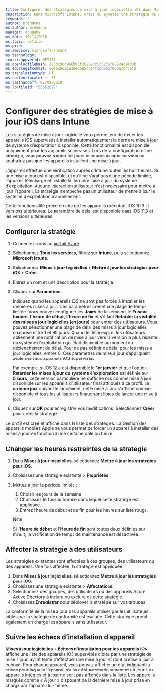 ```yaml
---
title: Configurer des stratégies de mise à jour logicielle iOS dans Microsoft Intune - Azure | Microsoft Docs
description: Dans Microsoft Intune, créez ou ajoutez une stratégie de configuration pour contrôler l’installation automatique des mises à jour logicielles sur les appareils iOS gérés ou surveillés par Intune. Vous pouvez choisir la date et l’heure auxquelles les mises à jour ne sont pas installées. Vous pouvez également affecter cette stratégie à des groupes, des utilisateurs ou des appareils, et vérifier si les installations ont réussi.
keywords: ''
author: brenduns
ms.author: brenduns
manager: dougeby
ms.date: 10/11/2018
ms.topic: article
ms.prod: ''
ms.service: microsoft-intune
ms.technology: ''
search.appverid: MET150
ms.openlocfilehash: d73dc96c966b93f26269cc53527a787824c94d3b
ms.sourcegitcommit: 00fe2b601e3becbe5d644fcbd35a706da3b43af2
ms.translationtype: HT
ms.contentlocale: fr-FR
ms.lasthandoff: 02/02/2019
ms.locfileid: "55652627"
---
```

# <a name="configure-ios-update-policies-in-intune"></a>Configurer des stratégies de mise à jour iOS dans Intune

Les stratégies de mise à jour logicielle vous permettent de forcer les appareils iOS supervisés à installer automatiquement la dernière mise à jour de système d’exploitation disponible. Cette fonctionnalité est disponible uniquement pour les appareils supervisés. Lors de la configuration d’une stratégie, vous pouvez ajouter les jours et heures auxquelles vous ne souhaitez pas que les appareils installent une mise à jour. 

L’appareil effectue une vérification auprès d’Intune toutes les huit heures. Si une mise à jour est disponible, et qu’il ne s’agit pas d’une période limitée, l’appareil télécharge et installe la dernière mise à jour du système d’exploitation. Aucune interaction utilisateur n’est nécessaire pour mettre à jour l’appareil. La stratégie n’empêche pas un utilisateur de mettre à jour le système d’exploitation manuellement.

Cette fonctionnalité prend en charge les appareils exécutant iOS 10.3 et versions ultérieures. Le paramètre de délai est disponible dans iOS 11.3 et les versions ultérieures.

## <a name="configure-the-policy"></a>Configurer la stratégie
1. Connectez-vous au [portail Azure](https://portal.azure.com).
2. Sélectionnez **Tous les services**, filtrez sur **Intune**, puis sélectionnez **Microsoft Intune**.
3. Sélectionnez **Mises à jour logicielles** > **Mettre à jour les stratégies pour iOS** > **Créer**.
4. Entrez un nom et une description pour la stratégie.
5. Cliquez sur **Paramètres**. 

    Indiquez quand les appareils iOS ne sont pas forcés à installer les dernières mises à jour. Ces paramètres créent une plage de temps limitée. Vous pouvez configurer les **Jours** de la semaine, le **Fuseau horaire**, **l’heure de début**, **l’heure de fin** et s’il faut **Retarder la visibilité des mises à jour logicielles (en jours)** pour entrer des utilisateurs. Vous pouvez sélectionner une plage de délai des mises à jour logicielles comprise entre 1 et 90 jours. Quand le délai expire, les utilisateurs obtiennent une notification de mise à jour vers la version la plus récente du système d’exploitation qui était disponible au moment du déclenchement du délai. Pour ne pas définir de délai pour les mises à jour logicielles, entrez 0. Ces paramètres de mise à jour s’appliquent seulement aux appareils iOS supervisés.
  
    Par exemple, si iOS 12.a est disponible le **1er janvier** et que l’option **Retarder les mises à jour du système d’exploitation** est définie sur **5 jours**, cette version particulière ne s’affiche pas comme mise à jour disponible sur les appareils d’utilisateur final attribués à ce profil. Le **sixième jour** suivant le lancement, cette mise à jour s’affiche comme disponible et tous les utilisateurs finaux sont libres de lancer une mise à jour.


6. Cliquez sur **OK** pour enregistrer vos modifications. Sélectionnez **Créer** pour créer la stratégie.

Le profil est créé et affiché dans la liste des stratégies. La Gestion des appareils mobiles Apple ne vous permet de forcer un appareil à installer des mises à jour en fonction d’une certaine date ou heure. 

## <a name="change-the-restricted-times-for-the-policy"></a>Changer les heures restreintes de la stratégie

1. Dans **Mises à jour logicielles**, sélectionnez **Mettre à jour les stratégies pour iOS**.
2. Choisissez une stratégie existante > **Propriétés**.
3. Mettez à jour la période limitée :
    
    1. Choisir les jours de la semaine
    2. Choisissez le fuseau horaire dans lequel cette stratégie est appliquée.
    3. Entrez l’heure de début et de fin pour les heures sur liste rouge.

    > [!NOTE]
    > Si l’**Heure de début** et l’**Heure de fin** sont toutes deux définies sur minuit, la vérification de temps de maintenance est désactivée.

## <a name="assign-the-policy-to-users"></a>Affecter la stratégie à des utilisateurs

Les stratégies existantes sont affectées à des groupes, des utilisateurs ou des appareils. Une fois affectée, la stratégie est appliquée.

1. Dans **Mises à jour logicielles**, sélectionnez **Mettre à jour les stratégies pour iOS**.
2. Choisissez une stratégie existante > **Affectations**. 
3. Sélectionnez des groupes, des utilisateurs ou des appareils Azure Active Directory à inclure ou exclure de cette stratégie.
4. Choisissez **Enregistrer** pour déployer la stratégie sur vos groupes.

La conformité de la mise à jour des appareils utilisés par les utilisateurs ciblés par la stratégie de conformité est évaluée. Cette stratégie prend également en charge les appareils sans utilisateur.

## <a name="monitor-device-installation-failures"></a>Suivre les échecs d’installation d’appareil
<!-- 1352223 -->
**Mises à jour logicielles** > **Échecs d’installation pour les appareils iOS** affiche une liste des appareils iOS supervisés ciblés par une stratégie de mise à jour, ayant tenté d’effectuer une mise à jour et dont la mise à jour a échoué. Pour chaque appareil, vous pouvez afficher un état indiquant la raison pour laquelle l’appareil n’a pas été automatiquement mis à jour. Les appareils intègres et à jour ne sont pas affichés dans la liste. Les appareils marqués comme « À jour » disposent de la dernière mise à jour prise en charge par l’appareil lui-même.

